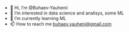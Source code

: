 - 👋 Hi, I’m @Buhaev-Yauhenii
- 👀 I’m interested in data science and analisys, some ML
- 🌱 I’m currently learning ML
- 📫 How to reach me buhaev.yauheni@gmail.com

<!---
Buhaev-Yauhenii/Buhaev-Yauhenii is a ✨ special ✨ repository because its `README.md` (this file) appears on your GitHub profile.
You can click the Preview link to take a look at your changes.
--->
